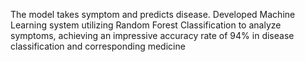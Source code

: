 The model takes symptom and predicts disease.
Developed Machine Learning system utilizing Random Forest Classification to analyze symptoms, achieving an impressive
accuracy rate of 94% in disease classification and corresponding medicine
